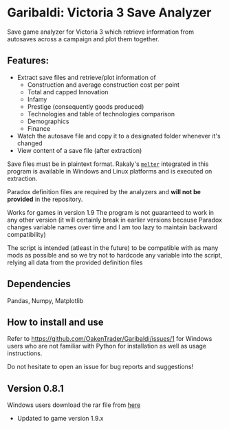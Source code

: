 # Garibaldi: Victoria 3 Save Analyzer

Save game analyzer for Victoria 3 which retrieve information from autosaves across a campaign and plot them together.

## Features:
- Extract save files and retrieve/plot information of
    - Construction and average construction cost per point
    - Total and capped Innovation
    - Infamy
    - Prestige (consequently goods produced)
    - Technologies and table of technologies comparison
    - Demographics
    - Finance
- Watch the autosave file and copy it to a designated folder whenever it's changed
- View content of a save file (after extraction)

Save files must be in plaintext format. Rakaly's [`melter`](https://github.com/rakaly/librakaly) integrated in this program is available in Windows and Linux platforms and is executed on extraction.

Paradox definition files are required by the analyzers and **will not be provided** in the repository.

Works for games in version 1.9
The program is not guaranteed to work in any other version (it will certainly break in earlier versions because Paradox changes variable names over time and I am too lazy to maintain backward compatibility)

The script is intended (atleast in the future) to be compatible with as many mods as possible and so
we try not to hardcode any variable into the script, relying all data from the provided definition files

## Dependencies
Pandas, Numpy, Matplotlib

## How to install and use
Refer to https://github.com/OakenTrader/Garibaldi/issues/1 for Windows users who are not familiar with Python for installation as well as usage instructions.

Do not hesitate to open an issue for bug reports and suggestions!

## Version 0.8.1
Windows users download the rar file from [here](https://github.com/OakenTrader/Garibaldi/releases/tag/v0.8.1)
- Updated to game version 1.9.x